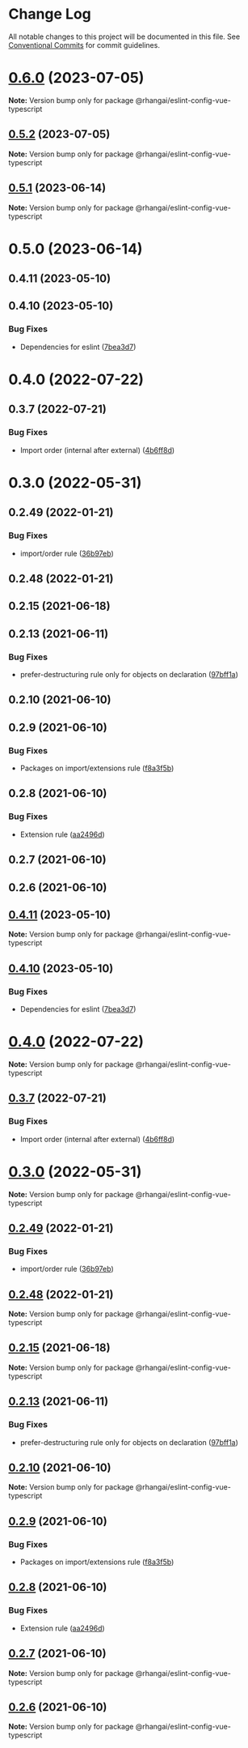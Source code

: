 # Change Log

All notable changes to this project will be documented in this file.
See [Conventional Commits](https://conventionalcommits.org) for commit guidelines.

# [0.6.0](https://github.com/rhangai/node-web-packages/compare/@rhangai/eslint-config-vue-typescript@0.5.2...@rhangai/eslint-config-vue-typescript@0.6.0) (2023-07-05)

**Note:** Version bump only for package @rhangai/eslint-config-vue-typescript

## [0.5.2](https://github.com/rhangai/node-web-packages/compare/@rhangai/eslint-config-vue-typescript@0.5.1...@rhangai/eslint-config-vue-typescript@0.5.2) (2023-07-05)

**Note:** Version bump only for package @rhangai/eslint-config-vue-typescript

## [0.5.1](https://github.com/rhangai/node-web-packages/compare/@rhangai/eslint-config-vue-typescript@0.5.0...@rhangai/eslint-config-vue-typescript@0.5.1) (2023-06-14)

**Note:** Version bump only for package @rhangai/eslint-config-vue-typescript

# 0.5.0 (2023-06-14)

## 0.4.11 (2023-05-10)

## 0.4.10 (2023-05-10)

### Bug Fixes

-   Dependencies for eslint ([7bea3d7](https://github.com/rhangai/node-web-packages/commit/7bea3d72fffaf9a8f7bad06b687434ab72f2ed72))

# 0.4.0 (2022-07-22)

## 0.3.7 (2022-07-21)

### Bug Fixes

-   Import order (internal after external) ([4b6ff8d](https://github.com/rhangai/node-web-packages/commit/4b6ff8db1d4c15d7c46b2ac2b9df33c75c889a6b))

# 0.3.0 (2022-05-31)

## 0.2.49 (2022-01-21)

### Bug Fixes

-   import/order rule ([36b97eb](https://github.com/rhangai/node-web-packages/commit/36b97eb3799a537732843aa2ad86448a3bbec9c9))

## 0.2.48 (2022-01-21)

## 0.2.15 (2021-06-18)

## 0.2.13 (2021-06-11)

### Bug Fixes

-   prefer-destructuring rule only for objects on declaration ([97bff1a](https://github.com/rhangai/node-web-packages/commit/97bff1ae3b812888356f0405a9da90f25f2bffcd))

## 0.2.10 (2021-06-10)

## 0.2.9 (2021-06-10)

### Bug Fixes

-   Packages on import/extensions rule ([f8a3f5b](https://github.com/rhangai/node-web-packages/commit/f8a3f5ba0b33495629d300a4ca2b977dc0e9e178))

## 0.2.8 (2021-06-10)

### Bug Fixes

-   Extension rule ([aa2496d](https://github.com/rhangai/node-web-packages/commit/aa2496dc6dd7393639241774007858a9395e6e37))

## 0.2.7 (2021-06-10)

## 0.2.6 (2021-06-10)

## [0.4.11](https://github.com/rhangai/node-web-packages/compare/v0.4.10...v0.4.11) (2023-05-10)

**Note:** Version bump only for package @rhangai/eslint-config-vue-typescript

## [0.4.10](https://github.com/rhangai/node-web-packages/compare/v0.4.9...v0.4.10) (2023-05-10)

### Bug Fixes

-   Dependencies for eslint ([7bea3d7](https://github.com/rhangai/node-web-packages/commit/7bea3d72fffaf9a8f7bad06b687434ab72f2ed72))

# [0.4.0](https://github.com/rhangai/node-web-packages/compare/v0.3.7...v0.4.0) (2022-07-22)

**Note:** Version bump only for package @rhangai/eslint-config-vue-typescript

## [0.3.7](https://github.com/rhangai/node-web-packages/compare/v0.3.6...v0.3.7) (2022-07-21)

### Bug Fixes

-   Import order (internal after external) ([4b6ff8d](https://github.com/rhangai/node-web-packages/commit/4b6ff8db1d4c15d7c46b2ac2b9df33c75c889a6b))

# [0.3.0](https://github.com/rhangai/node-web-packages/compare/v0.2.51...v0.3.0) (2022-05-31)

**Note:** Version bump only for package @rhangai/eslint-config-vue-typescript

## [0.2.49](https://github.com/rhangai/node-web-packages/compare/v0.2.48...v0.2.49) (2022-01-21)

### Bug Fixes

-   import/order rule ([36b97eb](https://github.com/rhangai/node-web-packages/commit/36b97eb3799a537732843aa2ad86448a3bbec9c9))

## [0.2.48](https://github.com/rhangai/node-web-packages/compare/v0.2.47...v0.2.48) (2022-01-21)

**Note:** Version bump only for package @rhangai/eslint-config-vue-typescript

## [0.2.15](https://github.com/rhangai/node-web-packages/compare/v0.2.14...v0.2.15) (2021-06-18)

**Note:** Version bump only for package @rhangai/eslint-config-vue-typescript

## [0.2.13](https://github.com/rhangai/node-web-packages/compare/v0.2.12...v0.2.13) (2021-06-11)

### Bug Fixes

-   prefer-destructuring rule only for objects on declaration ([97bff1a](https://github.com/rhangai/node-web-packages/commit/97bff1ae3b812888356f0405a9da90f25f2bffcd))

## [0.2.10](https://github.com/rhangai/node-web-packages/compare/v0.2.9...v0.2.10) (2021-06-10)

**Note:** Version bump only for package @rhangai/eslint-config-vue-typescript

## [0.2.9](https://github.com/rhangai/node-web-packages/compare/v0.2.8...v0.2.9) (2021-06-10)

### Bug Fixes

-   Packages on import/extensions rule ([f8a3f5b](https://github.com/rhangai/node-web-packages/commit/f8a3f5ba0b33495629d300a4ca2b977dc0e9e178))

## [0.2.8](https://github.com/rhangai/node-web-packages/compare/v0.2.7...v0.2.8) (2021-06-10)

### Bug Fixes

-   Extension rule ([aa2496d](https://github.com/rhangai/node-web-packages/commit/aa2496dc6dd7393639241774007858a9395e6e37))

## [0.2.7](https://github.com/rhangai/node-web-packages/compare/v0.2.6...v0.2.7) (2021-06-10)

**Note:** Version bump only for package @rhangai/eslint-config-vue-typescript

## [0.2.6](https://github.com/rhangai/node-web-packages/compare/v0.2.5...v0.2.6) (2021-06-10)

**Note:** Version bump only for package @rhangai/eslint-config-vue-typescript
